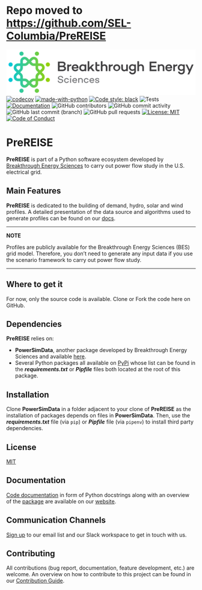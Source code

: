 # Repo moved to https://github.com/SEL-Columbia/PreREISE

![logo](https://raw.githubusercontent.com/Breakthrough-Energy/docs/master/source/_static/img/BE_Sciences_RGB_Horizontal_Color.svg)
[![codecov](https://codecov.io/gh/Breakthrough-Energy/PreREISE/branch/develop/graph/badge.svg?token=UFZ9CW4GND)](https://codecov.io/gh/Breakthrough-Energy/PreREISE)
[![made-with-python](https://img.shields.io/badge/Made%20with-Python-1f425f.svg)](https://www.python.org/)
[![Code style: black](https://img.shields.io/badge/code%20style-black-000000.svg)](https://github.com/psf/black)
![Tests](https://github.com/Breakthrough-Energy/PreREISE/workflows/Pytest/badge.svg)
[![Documentation](https://github.com/Breakthrough-Energy/docs/actions/workflows/publish.yml/badge.svg)](https://breakthrough-energy.github.io/docs/)
![GitHub contributors](https://img.shields.io/github/contributors/Breakthrough-Energy/PreREISE?logo=GitHub)
![GitHub commit activity](https://img.shields.io/github/commit-activity/m/Breakthrough-Energy/PreREISE?logo=GitHub)
![GitHub last commit (branch)](https://img.shields.io/github/last-commit/Breakthrough-Energy/PreREISE/develop?logo=GitHub)
![GitHub pull requests](https://img.shields.io/github/issues-pr/Breakthrough-Energy/PreREISE?logo=GitHub)
[![License: MIT](https://img.shields.io/badge/License-MIT-yellow.svg)](https://opensource.org/licenses/MIT)
[![Code of Conduct](https://img.shields.io/badge/code%20of-conduct-ff69b4.svg?style=flat)](https://breakthrough-energy.github.io/docs/communication/code_of_conduct.html)


# PreREISE
**PreREISE** is part of a Python software ecosystem developed by [Breakthrough
Energy Sciences](https://science.breakthroughenergy.org/) to carry out power flow study
in the U.S. electrical grid.


## Main Features
**PreREISE** is dedicated to the building of demand, hydro, solar and wind profiles. A detailed presentation of the data source and algorithms used to generate profiles can
be found on our [docs].

---
**NOTE**

Profiles are publicly available for the Breakthrough Energy Sciences (BES)
grid model. Therefore, you don’t need to generate any input data if you use the
scenario framework to carry out power flow study.

---


## Where to get it
For now, only the source code is available. Clone or Fork the code here on GitHub.


## Dependencies
**PreREISE** relies on:
* **PowerSimData**, another package developed by Breakthrough Energy Sciences and
available [here][PowerSimData].
* Several Python packages all available on [PyPi](https://pypi.org/) whose list can be
found in the ***requirements.txt*** or ***Pipfile*** files both located at the root of
this package.


## Installation
Clone **PowerSimData** in a folder adjacent to your clone of **PreREISE** as the
installation of packages depends on files in **PowerSimData**. Then, use the
***requirements.txt*** file (via `pip`) or ***Pipfile*** file (via `pipenv`) to install
third party dependencies.


## License
[MIT](LICENSE)


## Documentation
[Code documentation][docstrings] in form of Python docstrings along with an overview of
the [package][docs] are available on our [website][website].


## Communication Channels
[Sign up](https://science.breakthroughenergy.org/#get-updates) to our email list and
our Slack workspace to get in touch with us.


## Contributing
All contributions (bug report, documentation, feature development, etc.) are welcome. An
overview on how to contribute to this project can be found in our [Contribution
Guide](https://breakthrough-energy.github.io/docs/dev/contribution_guide.html).



[docs]: https://breakthrough-energy.github.io/docs/prereise/index.html
[docstrings]: https://breakthrough-energy.github.io/docs/prereise.html
[website]: https://breakthrough-energy.github.io/docs/
[PowerSimData]: https://github.com/Breakthrough-Energy/PowerSimData
